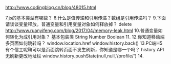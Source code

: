 http://www.codingblog.cn/blog/48015.html

7.js的基本类型有哪些？
8.什么是值传递和引用传递？数组是引用传递吗？
9.下面请谈谈变量释放。普通变量和引用变量对象如何释放掉？
delete
http://www.ruanyifeng.com/blog/2017/04/memory-leak.html
10.普通变量如何转化为成引用对象？
基本包装类 String Number Boolean
11.
12.你知道移动端多页面如何跳转吗？
window.location.href
window.history.back()
13.PC端H5有个信工呢鞥可以是页面跳转页面不发生刷新，你知道是哪一个吗？
history API无刷新更改地址栏
window.history.pushState(null,null,'/profile/')
14.